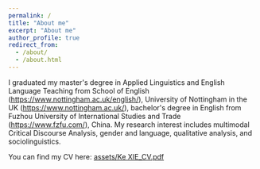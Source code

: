 ```yaml
---
permalink: /
title: "About me"
excerpt: "About me" 
author_profile: true
redirect_from: 
  - /about/
  - /about.html
---
```


I graduated my master's degree in Applied Linguistics and English Language Teaching from School of English (https://www.nottingham.ac.uk/english/), University of Nottingham in the UK (https://www.nottingham.ac.uk/), bachelor's degree in English from Fuzhou University of International Studies and Trade (https://www.fzfu.com/), China. My research interest includes multimodal Critical Discourse Analysis, gender and language, qualitative analysis, and sociolinguistics.

You can find my CV here: [assets/Ke XIE_CV.pdf](https://github.com/keXIE999/kexie999.github.io/blob/master/assets/Ke%20XIE_CV.pdf)
